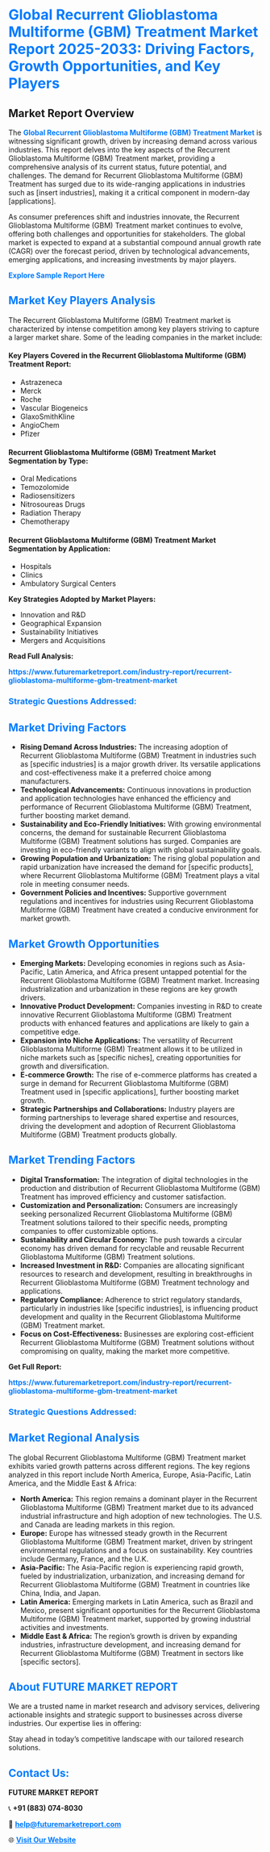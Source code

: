 <h1 style="color: #007BFF;">Global Recurrent Glioblastoma Multiforme (GBM) Treatment Market Report 2025-2033: Driving Factors, Growth Opportunities, and Key Players</h1>

<section id="overview">
<h2>Market Report Overview</h2>
<p>The <a href="https://www.futuremarketreport.com/industry-report/recurrent-glioblastoma-multiforme-gbm-treatment-market" style="color: #007BFF; text-decoration: none;"><strong>Global Recurrent Glioblastoma Multiforme (GBM) Treatment Market</strong></a> is witnessing significant growth, driven by increasing demand across various industries. This report delves into the key aspects of the Recurrent Glioblastoma Multiforme (GBM) Treatment market, providing a comprehensive analysis of its current status, future potential, and challenges. The demand for Recurrent Glioblastoma Multiforme (GBM) Treatment has surged due to its wide-ranging applications in industries such as [insert industries], making it a critical component in modern-day [applications].</p>
<p>As consumer preferences shift and industries innovate, the Recurrent Glioblastoma Multiforme (GBM) Treatment market continues to evolve, offering both challenges and opportunities for stakeholders. The global market is expected to expand at a substantial compound annual growth rate (CAGR) over the forecast period, driven by technological advancements, emerging applications, and increasing investments by major players.</p>
</section>

<section id="overview">
<p><a href="https://www.futuremarketreport.com/request-sample/reportId=77268" style="color: #007BFF; text-decoration: none;"><strong>Explore Sample Report Here</strong></a></p>
</section>

<section id="key-players">
<h2 style="color: #007BFF;">Market Key Players Analysis</h2>
<p>The Recurrent Glioblastoma Multiforme (GBM) Treatment market is characterized by intense competition among key players striving to capture a larger market share. Some of the leading companies in the market include:</p>
<h4>Key Players Covered in the Recurrent Glioblastoma Multiforme (GBM) Treatment Report:</h4>
<ul><li>Astrazeneca</li><li>Merck</li><li>Roche</li><li>Vascular Biogeneics</li><li>GlaxoSmithKline</li><li>AngioChem</li><li>Pfizer</li></ul>
<h4>Recurrent Glioblastoma Multiforme (GBM) Treatment Market Segmentation by Type:</h4>
<ul><li>Oral Medications</li><li>Temozolomide</li><li>Radiosensitizers</li><li>Nitrosoureas Drugs</li><li>Radiation Therapy</li><li>Chemotherapy</li></ul>

<h4>Recurrent Glioblastoma Multiforme (GBM) Treatment Market Segmentation by Application:</h4>
<ul><li>Hospitals</li><li>Clinics</li><li>Ambulatory Surgical Centers</li></ul>
<p><strong>Key Strategies Adopted by Market Players:</strong></p>
<ul>
<li>Innovation and R&D</li>
<li>Geographical Expansion</li>
<li>Sustainability Initiatives</li>
<li>Mergers and Acquisitions</li>
</ul>
</section>

<section>
<p><strong>Read Full Analysis: </strong></p><a href="https://www.futuremarketreport.com/industry-report/recurrent-glioblastoma-multiforme-gbm-treatment-market" style="color: #007BFF; text-decoration: none;"><strong>https://www.futuremarketreport.com/industry-report/recurrent-glioblastoma-multiforme-gbm-treatment-market</strong></a>
<h3 style="color: #007BFF;">Strategic Questions Addressed:</h3>
</section>

<section id="driving-factors">
<h2 style="color: #007BFF;">Market Driving Factors</h2>
<ul>
<li><strong>Rising Demand Across Industries:</strong> The increasing adoption of Recurrent Glioblastoma Multiforme (GBM) Treatment in industries such as [specific industries] is a major growth driver. Its versatile applications and cost-effectiveness make it a preferred choice among manufacturers.</li>
<li><strong>Technological Advancements:</strong> Continuous innovations in production and application technologies have enhanced the efficiency and performance of Recurrent Glioblastoma Multiforme (GBM) Treatment, further boosting market demand.</li>
<li><strong>Sustainability and Eco-Friendly Initiatives:</strong> With growing environmental concerns, the demand for sustainable Recurrent Glioblastoma Multiforme (GBM) Treatment solutions has surged. Companies are investing in eco-friendly variants to align with global sustainability goals.</li>
<li><strong>Growing Population and Urbanization:</strong> The rising global population and rapid urbanization have increased the demand for [specific products], where Recurrent Glioblastoma Multiforme (GBM) Treatment plays a vital role in meeting consumer needs.</li>
<li><strong>Government Policies and Incentives:</strong> Supportive government regulations and incentives for industries using Recurrent Glioblastoma Multiforme (GBM) Treatment have created a conducive environment for market growth.</li>
</ul>
</section>

<section id="growth-opportunities">
<h2 style="color: #007BFF;">Market Growth Opportunities</h2>
<ul>
<li><strong>Emerging Markets:</strong> Developing economies in regions such as Asia-Pacific, Latin America, and Africa present untapped potential for the Recurrent Glioblastoma Multiforme (GBM) Treatment market. Increasing industrialization and urbanization in these regions are key growth drivers.</li>
<li><strong>Innovative Product Development:</strong> Companies investing in R&D to create innovative Recurrent Glioblastoma Multiforme (GBM) Treatment products with enhanced features and applications are likely to gain a competitive edge.</li>
<li><strong>Expansion into Niche Applications:</strong> The versatility of Recurrent Glioblastoma Multiforme (GBM) Treatment allows it to be utilized in niche markets such as [specific niches], creating opportunities for growth and diversification.</li>
<li><strong>E-commerce Growth:</strong> The rise of e-commerce platforms has created a surge in demand for Recurrent Glioblastoma Multiforme (GBM) Treatment used in [specific applications], further boosting market growth.</li>
<li><strong>Strategic Partnerships and Collaborations:</strong> Industry players are forming partnerships to leverage shared expertise and resources, driving the development and adoption of Recurrent Glioblastoma Multiforme (GBM) Treatment products globally.</li>
</ul>
</section>

<section id="trending-factors">
<h2 style="color: #007BFF;">Market Trending Factors</h2>
<ul>
<li><strong>Digital Transformation:</strong> The integration of digital technologies in the production and distribution of Recurrent Glioblastoma Multiforme (GBM) Treatment has improved efficiency and customer satisfaction.</li>
<li><strong>Customization and Personalization:</strong> Consumers are increasingly seeking personalized Recurrent Glioblastoma Multiforme (GBM) Treatment solutions tailored to their specific needs, prompting companies to offer customizable options.</li>
<li><strong>Sustainability and Circular Economy:</strong> The push towards a circular economy has driven demand for recyclable and reusable Recurrent Glioblastoma Multiforme (GBM) Treatment solutions.</li>
<li><strong>Increased Investment in R&D:</strong> Companies are allocating significant resources to research and development, resulting in breakthroughs in Recurrent Glioblastoma Multiforme (GBM) Treatment technology and applications.</li>
<li><strong>Regulatory Compliance:</strong> Adherence to strict regulatory standards, particularly in industries like [specific industries], is influencing product development and quality in the Recurrent Glioblastoma Multiforme (GBM) Treatment market.</li>
<li><strong>Focus on Cost-Effectiveness:</strong> Businesses are exploring cost-efficient Recurrent Glioblastoma Multiforme (GBM) Treatment solutions without compromising on quality, making the market more competitive.</li>
</ul>
</section>

<section>
<p><strong>Get Full Report: </strong></p><a href="https://www.futuremarketreport.com/industry-report/recurrent-glioblastoma-multiforme-gbm-treatment-market" style="color: #007BFF; text-decoration: none;"><strong>https://www.futuremarketreport.com/industry-report/recurrent-glioblastoma-multiforme-gbm-treatment-market</strong></a>
<h3 style="color: #007BFF;">Strategic Questions Addressed:</h3>
</section>


<section id="regional-analysis">
<h2 style="color: #007BFF;">Market Regional Analysis</h2>
<p>The global Recurrent Glioblastoma Multiforme (GBM) Treatment market exhibits varied growth patterns across different regions. The key regions analyzed in this report include North America, Europe, Asia-Pacific, Latin America, and the Middle East & Africa:</p>
<ul>
<li><strong>North America:</strong> This region remains a dominant player in the Recurrent Glioblastoma Multiforme (GBM) Treatment market due to its advanced industrial infrastructure and high adoption of new technologies. The U.S. and Canada are leading markets in this region.</li>
<li><strong>Europe:</strong> Europe has witnessed steady growth in the Recurrent Glioblastoma Multiforme (GBM) Treatment market, driven by stringent environmental regulations and a focus on sustainability. Key countries include Germany, France, and the U.K.</li>
<li><strong>Asia-Pacific:</strong> The Asia-Pacific region is experiencing rapid growth, fueled by industrialization, urbanization, and increasing demand for Recurrent Glioblastoma Multiforme (GBM) Treatment in countries like China, India, and Japan.</li>
<li><strong>Latin America:</strong> Emerging markets in Latin America, such as Brazil and Mexico, present significant opportunities for the Recurrent Glioblastoma Multiforme (GBM) Treatment market, supported by growing industrial activities and investments.</li>
<li><strong>Middle East & Africa:</strong> The region’s growth is driven by expanding industries, infrastructure development, and increasing demand for Recurrent Glioblastoma Multiforme (GBM) Treatment in sectors like [specific sectors].</li>
</ul>
</section>

<footer>
<h2 style="color: #007BFF;">About FUTURE MARKET REPORT</h2>
<p>We are a trusted name in market research and advisory services, delivering actionable insights and strategic support to businesses across diverse industries. Our expertise lies in offering:</p>

<p>Stay ahead in today’s competitive landscape with our tailored research solutions.</p>

<h2 style="color: #007BFF;">Contact Us:</h2>
<p><strong>FUTURE MARKET REPORT</strong></p>
<p>📞 <strong>+91 (883) 074-8030</strong></p>
<p>📧 <strong><a href="mailto:help@futuremarketreport.com" style="color: #007BFF;">help@futuremarketreport.com</a></strong></p>
<p>🌐 <strong><a href="https://www.futuremarketreport.com/" style="color: #007BFF;">Visit Our Website</a></strong></p>
</footer>